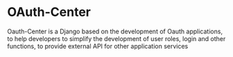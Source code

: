 # OAuth-Center
Oauth-Center is a Django based on the development of Oauth applications,
to help developers to simplify the development of user roles,
login and other functions,
to provide external API for other application services

